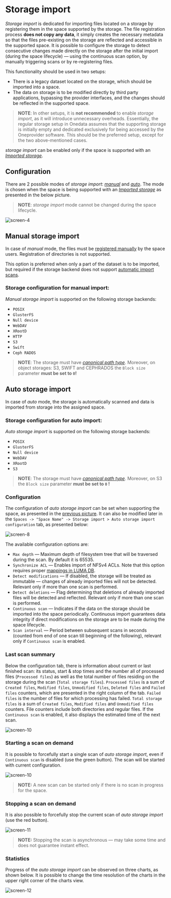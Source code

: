 # Storage import

*Storage import* is dedicated for importing files located on a storage by registering them in the space supported by
the storage. The file registration process **does not copy any data**, it simply creates the necessary metadata so that
the files pre-existing on the storage are reflected and accessible in the supported space. It is possible to configure
the storage to detect consecutive changes made directly on the storage after the initial import (during the space
lifecycle) — using the continuous scan option, by manually triggering scans or by re-registering files.

This functionality should be used in two setups:

* There is a legacy dataset located on the storage, which should be imported into a space.
* The data on storage is to be modified directly by third party applications, bypassing
  the provider interfaces, and the changes should be reflected in the supported space.

> **NOTE**: In other setups, it is **not recommended** to enable *storage import*, as it will introduce unnecessary
> overheads. Essentially, the regular storage setup in Onedata assumes that the supporting storage is initially empty
> and dedicated exclusively for being accessed by the Oneprovider software. This should be the preferred setup, except
> for the two above-mentioned cases.

*storage import* can be enabled only if the space is supported with an [*Imported storage*][1].

## Configuration

There are 2 possible modes of *storage import*: [*manual*][2] and [*auto*][3].
The mode is chosen when the space is being supported with an [*Imported storage*][1]
as presented in the below picture.

> **NOTE**: *storage import* mode cannot be changed during the space lifecycle.

![screen-4][]

## Manual storage import

In case of *manual* mode, the files must be [registered manually][5] by the space users.
Registration of directories is not supported.

This option is preferred when only a part of the dataset is to be imported, but required if the storage backend does
not support [automatic import scans][3].

### Storage configuration for manual import:

*Manual storage import* is supported on the following storage backends:

* `POSIX`
* `GlusterFS`
* `Null device`
* `WebDAV`
* `XRootD`
* `HTTP`
* `S3`
* `Swift`
* `Ceph RADOS`

> **NOTE**: The storage must have [*canonical path type*][6].
> Moreover, on object storages: S3, SWIFT and CEPHRADOS the `Block size` parameter **must be set to `0`!**

## Auto storage import

In case of *auto* mode, the storage is automatically scanned and data is imported from storage into the
assigned space.

### Storage configuration for auto import:

*Auto storage import* is supported on the following storage backends:

* `POSIX`
* `GlusterFS`
* `Null device`
* `WebDAV`
* `XRootD`
* `S3`

> **NOTE**: The storage must have [*canonical path type*][6].
> Moreover, on S3 the `Block size` parameter **must be set to `0` !**

### Configuration

The configuration of *auto storage import* can be set when supporting the space, as presented in the
[previous picture][7]. It can also be modified later in the
`Spaces -> "Space Name" -> Storage import > Auto storage import configuration` tab, as presented below:

![screen-8][]

The available configuration options are:

* `Max depth` — Maximum depth of filesystem tree that will be traversed during the scan. By default it is 65535.
* `Synchronize ACL` — Enables import of NFSv4 ACLs. Note that this option requires proper [mappings in LUMA DB][9].
* `Detect modifications` — If disabled, the storage will be treated as immutable — changes of already imported files
  will not be detected. Relevant only if more than one scan is performed.
* `Detect deletions` — Flag determining that deletions of already imported files will be detected and reflected.
  Relevant only if more than one scan is performed.
* `Continuous scan` — Indicates if the data on the storage should be imported into the space periodically. Continuous
  import guarantees data integrity if direct modifications on the storage are to be made during the space lifecycle.
* `Scan interval` — Period between subsequent scans in seconds (counted from end of one scan till beginning of the following),
  relevant only if `Continuous scan` is enabled.

### Last scan summary

Below the configuration tab, there is information about current or last finished scan: its status, start & stop times
and the number all of processed files (`Processed files`) as well as the total number of files residing on the storage
during the scan (`Total storage files`).
`Processed files` is a sum of `Created files`, `Modified files`, `Unmodified files`, `Deleted files` and `Failed files`
counters, which are presented in the right column of the tab. `Failed files` is the number of files for which processing has failed.
`Total storage files` is a sum of `Created files`, `Modified files` and `Unmodified files` counters.
File counters include both directories and regular files.
If the `Continuous scan` is enabled, it also displays the estimated time of the next scan.

![screen-10][]

### Starting a scan on demand

It is possible to forcefully start a single scan of *auto storage import*, even if `Continuous scan` is disabled
(use the green button). The scan will be started with current configuration.

![screen-10][]

> **NOTE:** A new scan can be started only if there is no scan in progress for the space.

### Stopping a scan on demand

It is also possible to forcefully stop the current scan of *auto storage import* (use the red button).

![screen-11][]

> **NOTE:** Stopping the scan is asynchronous — may take some time and does not guarantee instant effect.

### Statistics

Progress of the *auto storage import* can be observed on three charts, as shown below.
It is possible to change the time resolution of the charts in the upper right corner of the charts view.

![screen-12][]

<!-- references -->

[1]: storages.md#imported-storage

[2]: #manual-storage-import

[3]: #auto-storage-import

[5]: ../../../user-guide/file-registration.md

[6]: storages.md#storage-path-type

[7]: #configuration

[9]: luma.md#imported-storages

[screen-4]: ../../../../images/admin-guide/oneprovider/configuration/storage-import/storage_import_config.png

[screen-8]: ../../../../images/admin-guide/oneprovider/configuration/storage-import/auto_storage_import_config.png

[screen-10]: ../../../../images/admin-guide/oneprovider/configuration/storage-import/auto_storage_import_info.png

[screen-11]: ../../../../images/admin-guide/oneprovider/configuration/storage-import/auto_storage_import_stop.png

[screen-12]: ../../../../images/admin-guide/oneprovider/configuration/storage-import/auto_storage_import_stats.png
